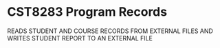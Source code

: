 # CST8283 Program Records
READS STUDENT AND COURSE RECORDS FROM EXTERNAL FILES AND WRITES STUDENT REPORT TO AN EXTERNAL FILE  
 